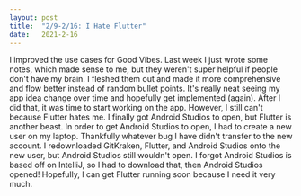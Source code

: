 ```yaml
---
layout: post
title:  "2/9-2/16: I Hate Flutter"
date:   2021-2-16
---
```

I improved the use cases for Good Vibes. Last week I just wrote some notes, which made sense to me, but they weren't super helpful if people don't have my brain. I fleshed them out and made it more comprehensive and flow better instead of random bullet points. It's really neat seeing my app idea change over time and hopefully get implemented (again). After I did that, it was time to start working on the app. However, I still can't because Flutter hates me. I finally got Android Studios to open, but Flutter is another beast. In order to get Android Studios to open, I had to create a new user on my laptop. Thankfully whatever bug I have didn't transfer to the new account. I redownloaded GitKraken, Flutter, and Android Studios onto the new user, but Android Studios still wouldn't open. I forgot Android Studios is based off on IntelliJ, so I had to download that, then Android Studios opened! Hopefully, I can get Flutter running soon because I need it very much.
